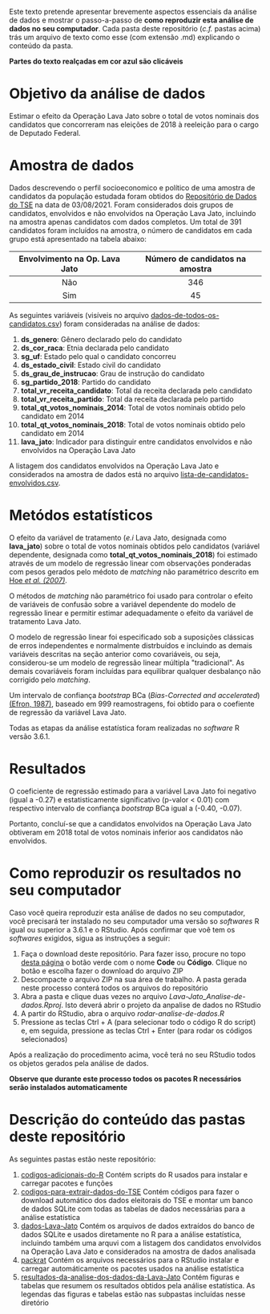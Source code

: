 Este texto pretende apresentar brevemente aspectos essenciais da análise de dados e mostrar o passo-a-passo de **como reproduzir esta análise de dados no seu computador**. Cada pasta deste repositório (*c.f.* pastas acima) trás um arquivo de texto como esse (com extensão .md) explicando o conteúdo da pasta.

**Partes do texto realçadas em cor azul são clicáveis**

# Objetivo da análise de dados

Estimar o efeito da Operação Lava Jato sobre o total de votos nominais dos candidatos que concorreram nas eleições de 2018 à reeleição para o cargo de Deputado Federal.

# Amostra de dados

Dados descrevendo o perfil socioeconomico e político de uma amostra de candidatos da população estudada foram obtidos do [Repositório de Dados do TSE](https://www.tse.jus.br/eleicoes/estatisticas/repositorio-de-dados-eleitorais-1) na data de 03/08/2021. Foram considerados dois grupos de candidatos, envolvidos e não envolvidos na Operação Lava Jato, incluindo na amostra apenas candidatos com dados completos. Um total de 391 candidatos foram incluídos na amostra, o número de candidatos em cada grupo está apresentado na tabela abaixo:

| Envolvimento na Op. Lava Jato | Número de candidatos na amostra |
| :---------------------------: | :-----------------------------: |
| Não                           |                             346 |
| Sim                           |                              45 |

As seguintes variáveis (visíveis no arquivo [dados-de-todos-os-candidatos.csv](https://github.com/ahcm-linux/Lava-Jato_Analise-de-dados/blob/main/dados-Lava-Jato/dados-de-todos-os-candidatos.csv)) foram consideradas na análise de dados:

1. **ds_genero**: Gênero declarado pelo do candidato
2. **ds_cor_raca**: Etnia declarada pelo candidato
3. **sg_uf**: Estado pelo qual o candidato concorreu
4. **ds_estado_civil**: Estado civil do candidato
5. **ds_grau_de_instrucao**: Grau de instrução do candidato
6. **sg_partido_2018**: Partido do candidato
7. **total_vr_receita_candidato**: Total da receita declarada pelo candidato
8. **total_vr_receita_partido**: Total da receita declarada pelo partido
9. **total_qt_votos_nominais_2014**: Total de votos nominais obtido pelo candidato em 2014
10. **total_qt_votos_nominais_2018**: Total de votos nominais obtido pelo candidato em 2014
11. **lava_jato**: Indicador para distinguir entre candidatos envolvidos e não envolvidos na Operação Lava Jato

A listagem dos candidatos envolvidos na Operação Lava Jato e considerados na amostra de dados está no arquivo [lista-de-candidatos-envolvidos.csv](https://github.com/ahcm-linux/Lava-Jato_Analise-de-dados/blob/main/dados-Lava-Jato/lista-de-candidatos-envolvidos.csv).

# Metódos estatísticos

O efeito da variável de tratamento (*e.i* Lava Jato, designada como **lava_jato**) sobre o total de votos nominais obtidos pelo candidatos (variável dependente, designada como **total_qt_votos_nominais_2018**) foi estimado através de um modelo de regressão linear com observações ponderadas com pesos gerados pelo médoto de *matching* não paramétrico descrito em [Hoe *et al. (2007)*](https://www.cambridge.org/core/journals/political-analysis/article/matching-as-nonparametric-preprocessing-for-reducing-model-dependence-in-parametric-causal-inference/4D7E6D07C9727F5A604E5C9FCCA2DD21).

O métodos de *matching* não paramétrico foi usado para controlar o efeito de variáveis de confusão sobre a variável dependente do modelo de regressão linear e permitir estimar adequadamente o efeito da variável de tratamento Lava Jato.

O modelo de regressão linear foi especificado sob a suposições clássicas de erros independentes e normalmente distrbuídos e incluindo as demais variáveis descritas na seção anterior como covariáveis, ou seja, considerou-se um modelo de regressão linear múltipla "tradicional". As demais covariáveis foram incluídas para equilibrar qualquer desbalanço não corrigido pelo *matching*.

Um intervalo de confiança *bootstrap* BCa (*Bias-Corrected and accelerated*) [(Efron, 1987)](https://www.jstor.org/stable/2289144), baseado em 999 reamostragens, foi obtido para o coefiente de regressão da variável Lava Jato.

Todas as etapas da análise estatística foram realizadas no *software* R versão 3.6.1.

# Resultados

O coeficiente de regressão estimado para a variável Lava Jato foi negativo (igual a -0.27) e estatisticamente significativo (p-valor < 0.01) com respectivo intervalo de confiança *bootstrap* BCa igual a (-0.40, -0.07).

Portanto, concluí-se que a candidatos envolvidos na Operação Lava Jato obtiveram em 2018 total de votos nominais inferior aos candidatos não envolvidos.

# Como reproduzir os resultados no seu computador

Caso você queira reproduzir esta análise de dados no seu computador, você precisará ter instalado no seu computador uma versão so *softwares* R igual ou superior a 3.6.1 e o RStudio. Após confirmar que voê tem os *softwares* exigidos, sigua as instruções a seguir:

1. Faça o download deste repositório. Para fazer isso, procure no topo [desta página](https://github.com/ahcm-linux/Lava-Jato_Analise-de-dados) o botão verde com o nome **Code** ou **Código**. Clique no botão e escolha fazer o download do arquivo ZIP
2. Descompacte o arquivo ZIP na sua área de trabalho. A pasta gerada neste processo conterá todos os arquivos do repositório
3. Abra a pasta e clique duas vezes no arquivo *Lava-Jato_Analise-de-dados.Rproj*. Isto deverá abrir o projeto da anpalise de dados no RStudio
4. A partir do RStudio, abra o arquivo *rodar-analise-de-dados.R*
5. Pressione as teclas Ctrl + A (para selecionar todo o código R do script) e, em seguida, pressione as teclas Ctrl + Enter (para rodar os códigos selecionados)

Após a realização do procedimento acima, você terá no seu RStudio todos os objetos gerados pela análise de dados.

**Observe que durante este processo todos os pacotes R necessários serão instalados automaticamente**

# Descrição do conteúdo das pastas deste repositório

As seguintes pastas estão neste repositório:

1. [codigos-adicionais-do-R](https://github.com/ahcm-linux/Lava-Jato_Analise-de-dados/tree/main/codigos-adicionais-do-R) Contém scripts do R usados para instalar e carregar pacotes e funções
2. [codigos-para-extrair-dados-do-TSE](https://github.com/ahcm-linux/Lava-Jato_Analise-de-dados/tree/main/codigos-para-extrair-dados-do-TSE) Contém códigos para fazer o download automático dos dados eleitorais do TSE e montar um banco de dados SQLite com todas as tabelas de dados necessárias para a análise estatística
3. [dados-Lava-Jato](https://github.com/ahcm-linux/Lava-Jato_Analise-de-dados/tree/main/dados-Lava-Jato) Contém os arquivos de dados extraídos do banco de dados SQLite e usados diretamente no R para a análise estatística, incluindo também uma arquvi com a listagem dos candidatos envolvidos na Operação Lava Jato e considerados na amostra de dados analisada
4. [packrat](https://github.com/ahcm-linux/Lava-Jato_Analise-de-dados/tree/main/packrat) Contém os arquivos necessários para o RStudio instalar e carregar automáticamente os pacotes usados na análise estatística
5. [resultados-da-analise-dos-dados-da-Lava-Jato](https://github.com/ahcm-linux/Lava-Jato_Analise-de-dados/tree/main/resultados-da-analise-dos-dados-da-Lava-Jato) Contém figuras e tabelas que resumem os resultados obtidos pela análise estatística. As legendas das figuras e tabelas estão nas subpastas incluídas nesse diretório